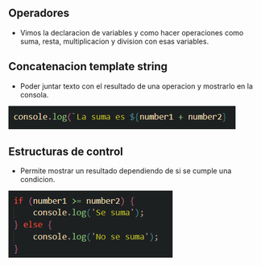 ## Operadores 
- Vimos la declaracion de variables y como hacer operaciones como suma, resta, multiplicacion y division con esas variables.

## Concatenacion template string
- Poder juntar texto con el resultado de una operacion y mostrarlo en la consola.

![alt text](image.png)

## Estructuras de control
- Permite mostrar un resultado dependiendo de si se cumple una condicion.

![alt text](image-1.png)